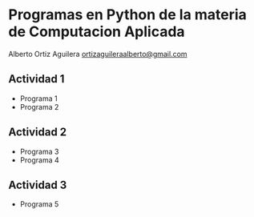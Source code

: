 # Programas en Python de la materia de Computacion Aplicada
Alberto Ortiz Aguilera ortizaguileraalberto@gmail.com

## Actividad 1
- Programa 1
- Programa 2
## Actividad 2
- Programa 3
- Programa 4
## Actividad 3
- Programa 5